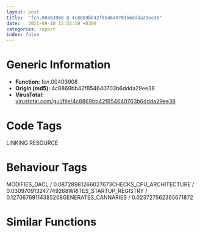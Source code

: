 ```yaml
---
layout: post
title:  "fcn.00403908 @ 4c8869bb42f854640703b6ddda29ee38"
date:   2021-09-10 15:52:19 +0300
categories: report
index: false
---
```


# Generic Information
- **Function:** fcn.00403908
- **Origin (md5):** 4c8869bb42f854640703b6ddda29ee38
- **VirusTotal:** [virustotal.com/gui/file/4c8869bb42f854640703b6ddda29ee38][virustotal_ref]

# Code Tags
<span class="tag" id="LINKING">LINKING</span>
<span class="tag" id="RESOURCE">RESOURCE</span>


# Behaviour Tags
<span class="bhv-tag" id="MODIFIES_DACL">MODIFIES_DACL / 0.08728981266027673</span><span class="bhv-tag" id="CHECKS_CPU_ARCHITECTURE">CHECKS_CPU_ARCHITECTURE / 0.030970913247749268</span><span class="bhv-tag" id="WRITES_STARTUP_REGISTRY">WRITES_STARTUP_REGISTRY / 0.12706769114385208</span><span class="bhv-tag" id="GENERATES_CANNARIES">GENERATES_CANNARIES / 0.023727562365671872</span>

# Similar Functions
<script type="text/javascript" src="https://www.gstatic.com/charts/loader.js"></script>
<script type="text/javascript">

    google.charts.load('current', {'packages':['corechart']});
    google.charts.setOnLoadCallback(drawChart);

    function drawChart() {
    var data = new google.visualization.DataTable();
        data.addColumn('number', 'X');
        data.addColumn('number', 'Y');
        data.addColumn({type: 'string', role: 'tooltip', 'p': {'html': true}});
        data.addColumn({'type': 'string', 'role': 'style'});
        
        data.addRows([
    [14.66577434539795, -355.60467529296875, '<b><a href="/report/fcn.00403908@4c8869bb42f854640703b6ddda29ee38">fcn.00403908</a><br>@4c8869bb42f854640703b6ddda29ee38</b><br>push ebp<br>mov ebp, esp<br>sub esp, 0x4c<br>push ebx<br>push esi<br>push edi<br>push 0<br>mov dword[ebp-8], edx<br>mov dword[ebp-0xc], ecx<br>call dword[sym.imp.KERNEL32.dll_GetModuleHandleW]<br>movzx ecx, word[0x422730]<br>mov esi, dword[sym.imp.KERNEL32.dll_FindResourceExA]<br>push ecx<br>push dword[ebp-8]<br>mov dword[ebp-4], eax<br>push dword[ebp-0xc]<br>push eax<br>call esi<br>mov ebx, eax<br>mov edi, 0x409<br>test ebx, ebx<br>jne 0x403956<br>push edi<br>push dword[ebp-8]<br>push dword[ebp-0xc]<br>push dword[ebp-4]<br>call esi<br>mov ebx, eax<br>test ebx, ebx<br>je 0x403980<br>mov esi, dword[ebp+8]<br>test esi, esi<br>je 0x403969<br>push ebx<br>push dword[ebp-4]<br>call dword[sym.imp.KERNEL32.dll_SizeofResource]<br>mov dword[esi], eax<br>push ebx<br>push dword[ebp-4]<br>call dword[sym.imp.KERNEL32.dll_LoadResource]<br>test eax, eax<br>je 0x403980<br>push eax<br>call dword[sym.imp.KERNEL32.dll_LockResource]<br>jmp 0x4039ea<br>cmp dword[0x422734], 0<br>jne 0x4039e8<br>mov esi, dword[sym.imp.KERNEL32.dll_GetProcAddress]<br>push str.SetProcessPreferredUILanguages<br>push dword[0x42275c]<br>mov dword[0x422734], 1<br>call esi<br>push 0<br>mov ebx, eax<br>movzx eax, word[0x422730]<br>push edi<br>push 0<br>push eax<br>lea eax, [ebp-0x4c]<br>push str._04X_c_04X_c<br>push eax<br>call dword[sym.imp.USER32.dll_wsprintfW]<br>add esp, 0x18<br>test ebx, ebx<br>jne 0x4039de<br>push str.SetThreadPreferredUILanguages<br>push dword[0x42275c]<br>call esi<br>mov ebx, eax<br>test ebx, ebx<br>je 0x4039e8<br>push 0<br>lea eax, [ebp-0x4c]<br>push eax<br>push 4<br>call ebx<br>xor eax, eax<br>pop edi<br>pop esi<br>pop ebx<br>leave <br>ret 4<br><eoc> ', 'point { fill-color: #e0440e; }'],
[-314.4486389160156, -281.5939636230469, '<b><a href="/report/fcn.005a2f99@c60344b51fa39a329b92557d24ff7670">fcn.005a2f99</a><br>@c60344b51fa39a329b92557d24ff7670</b><br>mov edi, edi<br>push ebp<br>mov ebp, esp<br>sub esp, 0x44<br>push ebx<br>mov eax, 0x400000<br>push esi<br>mov esi, dword[ebp+8]<br>mov edx, dword[esi+8]<br>mov ecx, dword[esi+4]<br>mov ebx, dword[esi+0xc]<br>add edx, eax<br>push edi<br>mov edi, dword[esi+0x14]<br>add edi, eax<br>add ecx, eax<br>mov dword[ebp-0x18], edx<br>mov edx, dword[esi+0x10]<br>add ebx, eax<br>add edx, eax<br>mov eax, dword[esi+0x1c]<br>mov dword[ebp-4], eax<br>mov eax, dword[ebp+0xc]<br>mov dword[ebp-0x38], ecx<br>xor ecx, ecx<br>mov dword[ebp-0xc], edi<br>mov dword[ebp-0x3c], eax<br>xor eax, eax<br>test dword[esi], 1<br>lea edi, [ebp-0x30]<br>mov dword[ebp-0x44], 0x24<br>mov dword[ebp-0x40], esi<br>mov dword[ebp-0x34], ecx<br>stosd dword<br>mov dword[ebp-0x2c], ecx<br>mov dword[ebp-0x28], ecx<br>mov dword[ebp-0x24], ecx<br>jne 0x5a301f<br>lea eax, [ebp-0x44]<br>mov dword[ebp+0xc], eax<br>lea eax, [ebp+0xc]<br>push eax<br>push 1<br>push ecx<br>push 0xc06d0057<br>call dword[sym.imp.KERNEL32.dll_RaiseException]<br>mov eax, dword[ebp-0x18]<br>mov edi, dword[eax]<br>mov eax, dword[ebp+0xc]<br>sub eax, ebx<br>sar eax, 2<br>shl eax, 2<br>add edx, eax<br>mov edx, dword[edx]<br>mov dword[ebp+8], eax<br>mov eax, edx<br>shr eax, 0x1f<br>not eax<br>and eax, 1<br>mov dword[ebp-0x34], eax<br>lea eax, [edx+0x400002]<br>jne 0x5a304e<br>movzx eax, dx<br>mov dword[ebp-0x30], eax<br>mov eax, dword[0x61071c]<br>xor ebx, ebx<br>cmp eax, ecx<br>je 0x5a306d<br>lea edx, [ebp-0x44]<br>push edx<br>push ecx<br>call eax<br>mov ebx, eax<br>test ebx, ebx<br>jne 0x5a31b2<br>test edi, edi<br>jne 0x5a3117<br>mov eax, dword[0x61071c]<br>test eax, eax<br>je 0x5a308c<br>lea ecx, [ebp-0x44]<br>push ecx<br>push 1<br>call eax<br>mov edi, eax<br>test edi, edi<br>jne 0x5a30dc<br>push dword[ebp-0x38]<br>call dword[sym.imp.KERNEL32.dll_LoadLibraryA]<br>mov edi, eax<br>test edi, edi<br>jne 0x5a30dc<br>call dword[sym.imp.KERNEL32.dll_GetLastError]<br>mov dword[ebp-0x24], eax<br>mov eax, dword[0x610718]<br>test eax, eax<br>je 0x5a30bb<br>lea ecx, [ebp-0x44]<br>push ecx<br>push 3<br>call eax<br>mov edi, eax<br>test edi, edi<br>jne 0x5a30dc<br>lea eax, [ebp-0x44]<br>mov dword[ebp+0xc], eax<br>lea eax, [ebp+0xc]<br>push eax<br>push 1<br>push 0<br>push 0xc06d007e<br>call dword[sym.imp.KERNEL32.dll_RaiseException]<br>push edi<br>push dword[ebp-0x18]<br>call dword[sym.imp.KERNEL32.dll_InterlockedExchange]<br>cmp eax, edi<br>je 0x5a3110<br>cmp dword[esi+0x18], 0<br>je 0x5a3117<br>push 8<br>push 0x40<br>call dword[sym.imp.KERNEL32.dll_LocalAlloc]<br>test eax, eax<br>je 0x5a3117<br>mov dword[eax+4], esi<br>mov ecx, dword[0x610714]<br>mov dword[eax], ecx<br>mov dword[0x610714], eax<br>jmp 0x5a3117<br>push edi<br>call dword[sym.imp.KERNEL32.dll_FreeLibrary]<br>mov eax, dword[0x61071c]<br>mov dword[ebp-0x2c], edi<br>test eax, eax<br>je 0x5a312d<br>lea ecx, [ebp-0x44]<br>push ecx<br>push 2<br>call eax<br>mov ebx, eax<br>test ebx, ebx<br>jne 0x5a31ad<br>cmp dword[esi+0x14], ebx<br>je 0x5a3162<br>cmp dword[esi+0x1c], ebx<br>je 0x5a3162<br>mov eax, dword[edi+0x3c]<br>add eax, edi<br>cmp dword[eax], 0x4550<br>jne 0x5a3162<br>mov ecx, dword[ebp-4]<br>cmp dword[eax+8], ecx<br>jne 0x5a3162<br>cmp edi, dword[eax+0x34]<br>jne 0x5a3162<br>mov eax, dword[ebp-0xc]<br>mov ecx, dword[ebp+8]<br>mov ebx, dword[ecx+eax]<br>test ebx, ebx<br>jne 0x5a31ad<br>push dword[ebp-0x30]<br>push edi<br>call dword[sym.imp.KERNEL32.dll_GetProcAddress]<br>mov ebx, eax<br>test ebx, ebx<br>jne 0x5a31ad<br>call dword[sym.imp.KERNEL32.dll_GetLastError]<br>mov dword[ebp-0x24], eax<br>mov eax, dword[0x610718]<br>test eax, eax<br>je 0x5a318e<br>lea ecx, [ebp-0x44]<br>push ecx<br>push 4<br>call eax<br>mov ebx, eax<br>test ebx, ebx<br>jne 0x5a31ad<br>lea eax, [ebp-0x44]<br>mov dword[ebp+8], eax<br>lea eax, [ebp+8]<br>push eax<br>push 1<br>push ebx<br>push 0xc06d007f<br>call dword[sym.imp.KERNEL32.dll_RaiseException]<br>mov eax, dword[ebp+0xc]<br>mov dword[eax], ebx<br>mov eax, dword[0x61071c]<br>test eax, eax<br>je 0x5a31cd<br>and dword[ebp-0x24], 0<br>lea ecx, [ebp-0x44]<br>push ecx<br>push 5<br>mov dword[ebp-0x2c], edi<br>mov dword[ebp-0x28], ebx<br>call eax<br>mov eax, ebx<br>pop edi<br>pop esi<br>pop ebx<br>leave <br>ret 8<br><eoc> ', 'null'],
[-250.021484375, 306.04766845703125, '<b><a href="/report/fcn.1004cc81@481b545f5c18f2fce1caac67ddc419e8">fcn.1004cc81</a><br>@481b545f5c18f2fce1caac67ddc419e8</b><br>mov edi, edi<br>push ebp<br>mov ebp, esp<br>sub esp, 0x44<br>push ebx<br>mov eax, 0x10000000<br>push esi<br>mov esi, dword[ebp+8]<br>mov edx, dword[esi+8]<br>mov ecx, dword[esi+4]<br>mov ebx, dword[esi+0xc]<br>add edx, eax<br>push edi<br>mov edi, dword[esi+0x14]<br>add edi, eax<br>add ecx, eax<br>mov dword[ebp-0x18], edx<br>mov edx, dword[esi+0x10]<br>add ebx, eax<br>add edx, eax<br>mov eax, dword[esi+0x1c]<br>mov dword[ebp-4], eax<br>mov eax, dword[ebp+0xc]<br>mov dword[ebp-0x38], ecx<br>xor ecx, ecx<br>mov dword[ebp-0xc], edi<br>mov dword[ebp-0x3c], eax<br>xor eax, eax<br>test dword[esi], 1<br>lea edi, [ebp-0x30]<br>mov dword[ebp-0x44], 0x24<br>mov dword[ebp-0x40], esi<br>mov dword[ebp-0x34], ecx<br>stosd dword<br>mov dword[ebp-0x2c], ecx<br>mov dword[ebp-0x28], ecx<br>mov dword[ebp-0x24], ecx<br>jne 0x1004cd07<br>lea eax, [ebp-0x44]<br>mov dword[ebp+0xc], eax<br>lea eax, [ebp+0xc]<br>push eax<br>push 1<br>push ecx<br>push 0xc06d0057<br>call dword[sym.imp.KERNEL32.dll_RaiseException]<br>mov eax, dword[ebp-0x18]<br>mov edi, dword[eax]<br>mov eax, dword[ebp+0xc]<br>sub eax, ebx<br>sar eax, 2<br>shl eax, 2<br>add edx, eax<br>mov edx, dword[edx]<br>mov dword[ebp+8], eax<br>mov eax, edx<br>shr eax, 0x1f<br>not eax<br>and eax, 1<br>mov dword[ebp-0x34], eax<br>lea eax, [edx+0x10000002]<br>jne 0x1004cd36<br>movzx eax, dx<br>mov dword[ebp-0x30], eax<br>mov eax, dword[0x10066094]<br>xor ebx, ebx<br>cmp eax, ecx<br>je 0x1004cd55<br>lea edx, [ebp-0x44]<br>push edx<br>push ecx<br>call eax<br>mov ebx, eax<br>test ebx, ebx<br>jne 0x1004ce9a<br>test edi, edi<br>jne 0x1004cdff<br>mov eax, dword[0x10066094]<br>test eax, eax<br>je 0x1004cd74<br>lea ecx, [ebp-0x44]<br>push ecx<br>push 1<br>call eax<br>mov edi, eax<br>test edi, edi<br>jne 0x1004cdc4<br>push dword[ebp-0x38]<br>call dword[sym.imp.KERNEL32.dll_LoadLibraryA]<br>mov edi, eax<br>test edi, edi<br>jne 0x1004cdc4<br>call dword[sym.imp.KERNEL32.dll_GetLastError]<br>mov dword[ebp-0x24], eax<br>mov eax, dword[0x10066090]<br>test eax, eax<br>je 0x1004cda3<br>lea ecx, [ebp-0x44]<br>push ecx<br>push 3<br>call eax<br>mov edi, eax<br>test edi, edi<br>jne 0x1004cdc4<br>lea eax, [ebp-0x44]<br>mov dword[ebp+0xc], eax<br>lea eax, [ebp+0xc]<br>push eax<br>push 1<br>push 0<br>push 0xc06d007e<br>call dword[sym.imp.KERNEL32.dll_RaiseException]<br>push edi<br>push dword[ebp-0x18]<br>call dword[sym.imp.KERNEL32.dll_InterlockedExchange]<br>cmp eax, edi<br>je 0x1004cdf8<br>cmp dword[esi+0x18], 0<br>je 0x1004cdff<br>push 8<br>push 0x40<br>call dword[sym.imp.KERNEL32.dll_LocalAlloc]<br>test eax, eax<br>je 0x1004cdff<br>mov dword[eax+4], esi<br>mov ecx, dword[0x1006608c]<br>mov dword[eax], ecx<br>mov dword[0x1006608c], eax<br>jmp 0x1004cdff<br>push edi<br>call dword[sym.imp.KERNEL32.dll_FreeLibrary]<br>mov eax, dword[0x10066094]<br>test eax, eax<br>mov dword[ebp-0x2c], edi<br>je 0x1004ce15<br>lea ecx, [ebp-0x44]<br>push ecx<br>push 2<br>call eax<br>mov ebx, eax<br>test ebx, ebx<br>jne 0x1004ce95<br>cmp dword[esi+0x14], ebx<br>je 0x1004ce4a<br>cmp dword[esi+0x1c], ebx<br>je 0x1004ce4a<br>mov eax, dword[edi+0x3c]<br>add eax, edi<br>cmp dword[eax], 0x4550<br>jne 0x1004ce4a<br>mov ecx, dword[ebp-4]<br>cmp dword[eax+8], ecx<br>jne 0x1004ce4a<br>cmp edi, dword[eax+0x34]<br>jne 0x1004ce4a<br>mov eax, dword[ebp-0xc]<br>mov ecx, dword[ebp+8]<br>mov ebx, dword[ecx+eax]<br>test ebx, ebx<br>jne 0x1004ce95<br>push dword[ebp-0x30]<br>push edi<br>call dword[sym.imp.KERNEL32.dll_GetProcAddress]<br>mov ebx, eax<br>test ebx, ebx<br>jne 0x1004ce95<br>call dword[sym.imp.KERNEL32.dll_GetLastError]<br>mov dword[ebp-0x24], eax<br>mov eax, dword[0x10066090]<br>test eax, eax<br>je 0x1004ce76<br>lea ecx, [ebp-0x44]<br>push ecx<br>push 4<br>call eax<br>mov ebx, eax<br>test ebx, ebx<br>jne 0x1004ce95<br>lea eax, [ebp-0x44]<br>mov dword[ebp+8], eax<br>lea eax, [ebp+8]<br>push eax<br>push 1<br>push ebx<br>push 0xc06d007f<br>call dword[sym.imp.KERNEL32.dll_RaiseException]<br>mov eax, dword[ebp+0xc]<br>mov dword[eax], ebx<br>mov eax, dword[0x10066094]<br>test eax, eax<br>je 0x1004ceb5<br>and dword[ebp-0x24], 0<br>lea ecx, [ebp-0x44]<br>push ecx<br>push 5<br>mov dword[ebp-0x2c], edi<br>mov dword[ebp-0x28], ebx<br>call eax<br>mov eax, ebx<br>pop edi<br>pop esi<br>pop ebx<br>leave <br>ret 8<br><eoc> ', 'null'],
[252.697509765625, 143.33203125, '<b><a href="/report/fcn.0044f1bb@7b00dd8f2abf54a73bfb09681334ff78">fcn.0044f1bb</a><br>@7b00dd8f2abf54a73bfb09681334ff78</b><br>mov edi, edi<br>push ebp<br>mov ebp, esp<br>sub esp, 0x44<br>push ebx<br>mov eax, 0x400000<br>push esi<br>mov esi, dword[ebp+8]<br>mov edx, dword[esi+8]<br>mov ecx, dword[esi+4]<br>mov ebx, dword[esi+0xc]<br>add edx, eax<br>push edi<br>mov edi, dword[esi+0x14]<br>add edi, eax<br>add ecx, eax<br>mov dword[ebp-0x18], edx<br>mov edx, dword[esi+0x10]<br>add ebx, eax<br>add edx, eax<br>mov eax, dword[esi+0x1c]<br>mov dword[ebp-4], eax<br>mov eax, dword[ebp+0xc]<br>mov dword[ebp-0x38], ecx<br>xor ecx, ecx<br>mov dword[ebp-0xc], edi<br>mov dword[ebp-0x3c], eax<br>xor eax, eax<br>test dword[esi], 1<br>lea edi, [ebp-0x30]<br>mov dword[ebp-0x44], 0x24<br>mov dword[ebp-0x40], esi<br>mov dword[ebp-0x34], ecx<br>stosd dword<br>mov dword[ebp-0x2c], ecx<br>mov dword[ebp-0x28], ecx<br>mov dword[ebp-0x24], ecx<br>jne 0x44f241<br>lea eax, [ebp-0x44]<br>mov dword[ebp+0xc], eax<br>lea eax, [ebp+0xc]<br>push eax<br>push 1<br>push ecx<br>push 0xc06d0057<br>call dword[sym.imp.KERNEL32.dll_RaiseException]<br>mov eax, dword[ebp-0x18]<br>mov edi, dword[eax]<br>mov eax, dword[ebp+0xc]<br>sub eax, ebx<br>sar eax, 2<br>shl eax, 2<br>add edx, eax<br>mov edx, dword[edx]<br>mov dword[ebp+8], eax<br>mov eax, edx<br>shr eax, 0x1f<br>not eax<br>and eax, 1<br>mov dword[ebp-0x34], eax<br>lea eax, [edx+0x400002]<br>jne 0x44f270<br>movzx eax, dx<br>mov dword[ebp-0x30], eax<br>mov eax, dword[0x46b538]<br>xor ebx, ebx<br>cmp eax, ecx<br>je 0x44f28f<br>lea edx, [ebp-0x44]<br>push edx<br>push ecx<br>call eax<br>mov ebx, eax<br>test ebx, ebx<br>jne 0x44f3d4<br>test edi, edi<br>jne 0x44f339<br>mov eax, dword[0x46b538]<br>test eax, eax<br>je 0x44f2ae<br>lea ecx, [ebp-0x44]<br>push ecx<br>push 1<br>call eax<br>mov edi, eax<br>test edi, edi<br>jne 0x44f2fe<br>push dword[ebp-0x38]<br>call dword[sym.imp.KERNEL32.dll_LoadLibraryA]<br>mov edi, eax<br>test edi, edi<br>jne 0x44f2fe<br>call dword[sym.imp.KERNEL32.dll_GetLastError]<br>mov dword[ebp-0x24], eax<br>mov eax, dword[0x46b534]<br>test eax, eax<br>je 0x44f2dd<br>lea ecx, [ebp-0x44]<br>push ecx<br>push 3<br>call eax<br>mov edi, eax<br>test edi, edi<br>jne 0x44f2fe<br>lea eax, [ebp-0x44]<br>mov dword[ebp+0xc], eax<br>lea eax, [ebp+0xc]<br>push eax<br>push 1<br>push 0<br>push 0xc06d007e<br>call dword[sym.imp.KERNEL32.dll_RaiseException]<br>push edi<br>push dword[ebp-0x18]<br>call dword[sym.imp.KERNEL32.dll_InterlockedExchange]<br>cmp eax, edi<br>je 0x44f332<br>cmp dword[esi+0x18], 0<br>je 0x44f339<br>push 8<br>push 0x40<br>call dword[sym.imp.KERNEL32.dll_LocalAlloc]<br>test eax, eax<br>je 0x44f339<br>mov dword[eax+4], esi<br>mov ecx, dword[0x46b530]<br>mov dword[eax], ecx<br>mov dword[0x46b530], eax<br>jmp 0x44f339<br>push edi<br>call dword[sym.imp.KERNEL32.dll_FreeLibrary]<br>mov eax, dword[0x46b538]<br>test eax, eax<br>mov dword[ebp-0x2c], edi<br>je 0x44f34f<br>lea ecx, [ebp-0x44]<br>push ecx<br>push 2<br>call eax<br>mov ebx, eax<br>test ebx, ebx<br>jne 0x44f3cf<br>cmp dword[esi+0x14], ebx<br>je 0x44f384<br>cmp dword[esi+0x1c], ebx<br>je 0x44f384<br>mov eax, dword[edi+0x3c]<br>add eax, edi<br>cmp dword[eax], 0x4550<br>jne 0x44f384<br>mov ecx, dword[ebp-4]<br>cmp dword[eax+8], ecx<br>jne 0x44f384<br>cmp edi, dword[eax+0x34]<br>jne 0x44f384<br>mov eax, dword[ebp-0xc]<br>mov ecx, dword[ebp+8]<br>mov ebx, dword[ecx+eax]<br>test ebx, ebx<br>jne 0x44f3cf<br>push dword[ebp-0x30]<br>push edi<br>call dword[sym.imp.KERNEL32.dll_GetProcAddress]<br>mov ebx, eax<br>test ebx, ebx<br>jne 0x44f3cf<br>call dword[sym.imp.KERNEL32.dll_GetLastError]<br>mov dword[ebp-0x24], eax<br>mov eax, dword[0x46b534]<br>test eax, eax<br>je 0x44f3b0<br>lea ecx, [ebp-0x44]<br>push ecx<br>push 4<br>call eax<br>mov ebx, eax<br>test ebx, ebx<br>jne 0x44f3cf<br>lea eax, [ebp-0x44]<br>mov dword[ebp+8], eax<br>lea eax, [ebp+8]<br>push eax<br>push 1<br>push ebx<br>push 0xc06d007f<br>call dword[sym.imp.KERNEL32.dll_RaiseException]<br>mov eax, dword[ebp+0xc]<br>mov dword[eax], ebx<br>mov eax, dword[0x46b538]<br>test eax, eax<br>je 0x44f3ef<br>and dword[ebp-0x24], 0<br>lea ecx, [ebp-0x44]<br>push ecx<br>push 5<br>mov dword[ebp-0x2c], edi<br>mov dword[ebp-0x28], ebx<br>call eax<br>mov eax, ebx<br>pop edi<br>pop esi<br>pop ebx<br>leave <br>ret 8<br><eoc> ', 'null'],
[304.517333984375, -182.86904907226562, '<b><a href="/report/fcn.783a4006@ebea46c6b17785efc2ebcb24ad99656c">fcn.783a4006</a><br>@ebea46c6b17785efc2ebcb24ad99656c</b><br>push ebp<br>mov ebp, esp<br>sub esp, 0x44<br>push ebx<br>mov eax, sym.MFC80D.DLL_Ordinal_2203<br>push esi<br>mov esi, dword[ebp+8]<br>mov edx, dword[esi+8]<br>mov ecx, dword[esi+4]<br>mov ebx, dword[esi+0xc]<br>add edx, eax<br>push edi<br>mov edi, dword[esi+0x14]<br>add edi, eax<br>add ecx, eax<br>mov dword[ebp-0x18], edx<br>mov edx, dword[esi+0x10]<br>add ebx, eax<br>add edx, eax<br>mov eax, dword[esi+0x1c]<br>mov dword[ebp-4], eax<br>mov eax, dword[ebp+0xc]<br>mov dword[ebp-0x38], ecx<br>xor ecx, ecx<br>mov dword[ebp-0xc], edi<br>mov dword[ebp-0x3c], eax<br>xor eax, eax<br>test dword[esi], 1<br>lea edi, [ebp-0x30]<br>mov dword[ebp-0x44], 0x24<br>mov dword[ebp-0x40], esi<br>mov dword[ebp-0x34], ecx<br>stosd dword<br>mov dword[ebp-0x2c], ecx<br>mov dword[ebp-0x28], ecx<br>mov dword[ebp-0x24], ecx<br>jne 0x783a408a<br>lea eax, [ebp-0x44]<br>mov dword[ebp+0xc], eax<br>lea eax, [ebp+0xc]<br>push eax<br>push 1<br>push ecx<br>push 0xc06d0057<br>call dword[sym.imp.KERNEL32.dll_RaiseException]<br>mov eax, dword[ebp-0x18]<br>mov edi, dword[eax]<br>mov eax, dword[ebp+0xc]<br>sub eax, ebx<br>sar eax, 2<br>shl eax, 2<br>add edx, eax<br>mov edx, dword[edx]<br>mov dword[ebp+8], eax<br>mov eax, edx<br>shr eax, 0x1f<br>not eax<br>and eax, 1<br>mov dword[ebp-0x34], eax<br>lea eax, [edx+0x781d0002]<br>jne 0x783a40b9<br>movzx eax, dx<br>mov dword[ebp-0x30], eax<br>mov eax, dword[0x783ebd44]<br>xor ebx, ebx<br>cmp eax, ecx<br>je 0x783a40d8<br>lea edx, [ebp-0x44]<br>push edx<br>push ecx<br>call eax<br>mov ebx, eax<br>test ebx, ebx<br>jne 0x783a421d<br>test edi, edi<br>jne 0x783a4182<br>mov eax, dword[0x783ebd44]<br>test eax, eax<br>je 0x783a40f7<br>lea ecx, [ebp-0x44]<br>push ecx<br>push 1<br>call eax<br>mov edi, eax<br>test edi, edi<br>jne 0x783a4147<br>push dword[ebp-0x38]<br>call dword[sym.imp.KERNEL32.dll_LoadLibraryA]<br>mov edi, eax<br>test edi, edi<br>jne 0x783a4147<br>call dword[sym.imp.KERNEL32.dll_GetLastError]<br>mov dword[ebp-0x24], eax<br>mov eax, dword[0x783e90a8]<br>test eax, eax<br>je 0x783a4126<br>lea ecx, [ebp-0x44]<br>push ecx<br>push 3<br>call eax<br>mov edi, eax<br>test edi, edi<br>jne 0x783a4147<br>lea eax, [ebp-0x44]<br>mov dword[ebp+0xc], eax<br>lea eax, [ebp+0xc]<br>push eax<br>push 1<br>push 0<br>push 0xc06d007e<br>call dword[sym.imp.KERNEL32.dll_RaiseException]<br>push edi<br>push dword[ebp-0x18]<br>call dword[sym.imp.KERNEL32.dll_InterlockedExchange]<br>cmp eax, edi<br>je 0x783a417b<br>cmp dword[esi+0x18], 0<br>je 0x783a4182<br>push 8<br>push 0x40<br>call dword[sym.imp.KERNEL32.dll_LocalAlloc]<br>test eax, eax<br>je 0x783a4182<br>mov dword[eax+4], esi<br>mov ecx, dword[0x783ebd40]<br>mov dword[eax], ecx<br>mov dword[0x783ebd40], eax<br>jmp 0x783a4182<br>push edi<br>call dword[sym.imp.KERNEL32.dll_FreeLibrary]<br>mov eax, dword[0x783ebd44]<br>test eax, eax<br>mov dword[ebp-0x2c], edi<br>je 0x783a4198<br>lea ecx, [ebp-0x44]<br>push ecx<br>push 2<br>call eax<br>mov ebx, eax<br>test ebx, ebx<br>jne 0x783a4218<br>cmp dword[esi+0x14], ebx<br>je 0x783a41cd<br>cmp dword[esi+0x1c], ebx<br>je 0x783a41cd<br>mov eax, dword[edi+0x3c]<br>add eax, edi<br>cmp dword[eax], 0x4550<br>jne 0x783a41cd<br>mov ecx, dword[ebp-4]<br>cmp dword[eax+8], ecx<br>jne 0x783a41cd<br>cmp edi, dword[eax+0x34]<br>jne 0x783a41cd<br>mov eax, dword[ebp-0xc]<br>mov ecx, dword[ebp+8]<br>mov ebx, dword[ecx+eax]<br>test ebx, ebx<br>jne 0x783a4218<br>push dword[ebp-0x30]<br>push edi<br>call dword[sym.imp.KERNEL32.dll_GetProcAddress]<br>mov ebx, eax<br>test ebx, ebx<br>jne 0x783a4218<br>call dword[sym.imp.KERNEL32.dll_GetLastError]<br>mov dword[ebp-0x24], eax<br>mov eax, dword[0x783e90a8]<br>test eax, eax<br>je 0x783a41f9<br>lea ecx, [ebp-0x44]<br>push ecx<br>push 4<br>call eax<br>mov ebx, eax<br>test ebx, ebx<br>jne 0x783a4218<br>lea eax, [ebp-0x44]<br>mov dword[ebp+8], eax<br>lea eax, [ebp+8]<br>push eax<br>push 1<br>push ebx<br>push 0xc06d007f<br>call dword[sym.imp.KERNEL32.dll_RaiseException]<br>mov eax, dword[ebp+0xc]<br>mov dword[eax], ebx<br>mov eax, dword[0x783ebd44]<br>test eax, eax<br>je 0x783a4238<br>and dword[ebp-0x24], 0<br>lea ecx, [ebp-0x44]<br>push ecx<br>push 5<br>mov dword[ebp-0x2c], edi<br>mov dword[ebp-0x28], ebx<br>call eax<br>mov eax, ebx<br>pop edi<br>pop esi<br>pop ebx<br>leave <br>ret 8<br><eoc> ', 'null'],
[-63.69866180419922, -0.3497444987297058, '<b><a href="/report/fcn.00401339@1123b7aa5760238fe93045e585b8234c">fcn.00401339</a><br>@1123b7aa5760238fe93045e585b8234c</b><br>push ebp<br>mov ebp, esp<br>sub esp, 0x28<br>push edi<br>push str.kernel32.dll<br>call dword[sym.imp.KERNEL32.dll_GetModuleHandleA]<br>mov edi, eax<br>test edi, edi<br>je 0x4013ef<br>push ebx<br>push esi<br>mov esi, dword[sym.imp.KERNEL32.dll_GetProcAddress]<br>push str.OpenThread<br>push edi<br>call esi<br>push str.Thread32First<br>push edi<br>mov dword[ebp-4], eax<br>call esi<br>push str.Thread32Next<br>push edi<br>mov ebx, eax<br>call esi<br>push str.CreateToolhelp32Snapshot<br>push edi<br>mov dword[ebp-8], eax<br>call esi<br>xor ecx, ecx<br>cmp dword[ebp-4], ecx<br>je 0x4013ed<br>cmp ebx, ecx<br>je 0x4013ed<br>cmp dword[ebp-8], ecx<br>je 0x4013ed<br>cmp eax, ecx<br>je 0x4013ed<br>push ecx<br>push 4<br>call eax<br>mov esi, eax<br>call dword[sym.imp.KERNEL32.dll_GetCurrentProcessId]<br>mov edi, eax<br>call dword[sym.imp.KERNEL32.dll_GetCurrentThreadId]<br>mov dword[ebp-0xc], eax<br>lea eax, [ebp-0x28]<br>push eax<br>push esi<br>mov dword[ebp-0x28], 0x1c<br>call ebx<br>jmp 0x4013e9<br>cmp dword[ebp-0x1c], edi<br>jne 0x4013e1<br>mov eax, dword[ebp-0x20]<br>cmp eax, dword[ebp-0xc]<br>je 0x4013e1<br>push eax<br>push 0<br>push 2<br>call dword[ebp-4]<br>test eax, eax<br>je 0x4013e1<br>push eax<br>call dword[sym.imp.KERNEL32.dll_SuspendThread]<br>lea eax, [ebp-0x28]<br>push eax<br>push esi<br>call dword[ebp-8]<br>test eax, eax<br>jne 0x4013c1<br>pop esi<br>pop ebx<br>pop edi<br>leave <br>ret <br><eoc> ', 'null'],
[66.44852447509766, 416.2320251464844, '<b><a href="/report/fcn.0042174e@59aef7c08025d70f84c85db2092fc99e">fcn.0042174e</a><br>@59aef7c08025d70f84c85db2092fc99e</b><br>push ebp<br>mov ebp, esp<br>sub esp, 0x3c<br>mov eax, dword[0x433138]<br>push ebx<br>push esi<br>push edi<br>mov edi, dword[sym.imp.KERNEL32.dll_GetModuleHandleA]<br>xor ebx, ebx<br>push str.kernel32.dll<br>mov dword[ebp-4], eax<br>mov dword[ebp-0x18], ebx<br>xor esi, esi<br>call edi<br>push str.GetUserDefaultUILanguage<br>push eax<br>mov dword[ebp-0x20], eax<br>call dword[sym.imp.KERNEL32.dll_GetProcAddress]<br>cmp eax, ebx<br>je 0x4217f0<br>call eax<br>mov esi, dword[sym.imp.KERNEL32.dll_ConvertDefaultLocale]<br>mov ebx, 0x3ff<br>mov edi, 0xfc00<br>mov dword[ebp-0x18], eax<br>movzx eax, ax<br>mov ecx, eax<br>and ecx, ebx<br>movzx ecx, cx<br>and eax, edi<br>or eax, ecx<br>push eax<br>mov dword[ebp-0x1c], ecx<br>call esi<br>push dword[ebp-0x1c]<br>mov dword[ebp-0x3c], eax<br>call esi<br>push str.GetSystemDefaultUILanguage<br>push dword[ebp-0x20]<br>mov dword[ebp-0x38], eax<br>call dword[sym.imp.KERNEL32.dll_GetProcAddress]<br>call eax<br>mov dword[ebp-0x18], eax<br>movzx eax, ax<br>mov ecx, eax<br>and ecx, ebx<br>movzx ebx, cx<br>and eax, edi<br>or eax, ebx<br>push eax<br>call esi<br>push ebx<br>mov dword[ebp-0x34], eax<br>call esi<br>mov dword[ebp-0x30], eax<br>push 4<br>xor ebx, ebx<br>jmp 0x4218f2<br>call dword[sym.imp.KERNEL32.dll_GetVersion]<br>test eax, eax<br>jns 0x4218a0<br>lea eax, [ebp-0x1c]<br>push eax<br>push 0x20019<br>push ebx<br>push str.Control_PanelDesktopResourceLocale<br>push 0x80000001<br>mov dword[ebp-0x1c], ebx<br>call dword[sym.imp.ADVAPI32.dll_RegOpenKeyExA]<br>test eax, eax<br>jne 0x4218f3<br>lea eax, [ebp-0x20]<br>push eax<br>lea eax, [ebp-0x14]<br>push eax<br>lea eax, [ebp-0x24]<br>push eax<br>push ebx<br>push ebx<br>push dword[ebp-0x1c]<br>mov dword[ebp-0x20], 0x10<br>call dword[sym.imp.ADVAPI32.dll_RegQueryValueExA]<br>test eax, eax<br>jne 0x421895<br>cmp dword[ebp-0x24], 1<br>jne 0x421895<br>lea eax, [ebp-0x28]<br>push eax<br>lea eax, [ebp-0x14]<br>push 0x42798c<br>push eax<br>call fcn.0040d1d9<br>add esp, 0xc<br>cmp eax, 1<br>jne 0x421895<br>mov eax, dword[ebp-0x28]<br>mov esi, dword[sym.imp.KERNEL32.dll_ConvertDefaultLocale]<br>mov dword[ebp-0x18], eax<br>movzx eax, ax<br>mov ecx, eax<br>and ecx, 0x3ff<br>movzx edi, cx<br>and eax, 0xfc00<br>or eax, edi<br>push eax<br>call esi<br>push edi<br>mov dword[ebp-0x3c], eax<br>call esi<br>push 2<br>mov dword[ebp-0x38], eax<br>pop esi<br>push dword[ebp-0x1c]<br>call dword[sym.imp.ADVAPI32.dll_RegCloseKey]<br>jmp 0x4218f3<br>push str.ntdll.dll<br>call edi<br>cmp eax, ebx<br>je 0x4218f3<br>lea ecx, [ebp-0x18]<br>push ecx<br>push 0x421738<br>push 1<br>push 0x10<br>push eax<br>mov dword[ebp-0x18], ebx<br>call dword[sym.imp.KERNEL32.dll_EnumResourceLanguagesA]<br>cmp word[ebp-0x18], bx<br>je 0x4218f3<br>movzx eax, word[ebp-0x18]<br>mov esi, dword[sym.imp.KERNEL32.dll_ConvertDefaultLocale]<br>mov ecx, eax<br>and ecx, 0x3ff<br>movzx edi, cx<br>and eax, 0xfc00<br>or eax, edi<br>push eax<br>call esi<br>push edi<br>mov dword[ebp-0x3c], eax<br>call esi<br>mov dword[ebp-0x38], eax<br>push 2<br>pop esi<br>mov dword[ebp+esi*4-0x3c], 0x800<br>inc esi<br>xor edi, edi<br>cmp esi, ebx<br>jle 0x421919<br>push dword[ebp+edi*4-0x3c]<br>push dword[ebp+8]<br>call fcn.004216b9<br>cmp eax, ebx<br>pop ecx<br>pop ecx<br>jne 0x42191b<br>inc edi<br>cmp edi, esi<br>jl 0x421902<br>xor eax, eax<br>mov ecx, dword[ebp-4]<br>pop edi<br>pop esi<br>pop ebx<br>call fcn.0040d1cb<br>leave <br>ret 4<br><eoc> ', 'null'],
[-443.50689697265625, 33.87671661376953, '<b><a href="/report/fcn.00417e63@59aef7c08025d70f84c85db2092fc99e">fcn.00417e63</a><br>@59aef7c08025d70f84c85db2092fc99e</b><br>push ebp<br>mov ebp, esp<br>sub esp, 0x44<br>push ebx<br>mov eax, 0x400000<br>push esi<br>mov esi, dword[ebp+8]<br>mov edx, dword[esi+8]<br>mov ecx, dword[esi+4]<br>mov ebx, dword[esi+0xc]<br>add edx, eax<br>push edi<br>mov edi, dword[esi+0x14]<br>add edi, eax<br>add ecx, eax<br>mov dword[ebp-0x18], edx<br>mov edx, dword[esi+0x10]<br>add ebx, eax<br>add edx, eax<br>mov eax, dword[esi+0x1c]<br>mov dword[ebp-4], eax<br>mov eax, dword[ebp+0xc]<br>mov dword[ebp-0x38], ecx<br>xor ecx, ecx<br>mov dword[ebp-0xc], edi<br>mov dword[ebp-0x3c], eax<br>xor eax, eax<br>test dword[esi], 1<br>lea edi, [ebp-0x30]<br>mov dword[ebp-0x44], 0x24<br>mov dword[ebp-0x40], esi<br>mov dword[ebp-0x34], ecx<br>stosd dword<br>mov dword[ebp-0x2c], ecx<br>mov dword[ebp-0x28], ecx<br>mov dword[ebp-0x24], ecx<br>jne 0x417ee7<br>lea eax, [ebp-0x44]<br>mov dword[ebp+0xc], eax<br>lea eax, [ebp+0xc]<br>push eax<br>push 1<br>push ecx<br>push 0xc06d0057<br>call dword[sym.imp.KERNEL32.dll_RaiseException]<br>mov eax, dword[ebp-0x18]<br>mov edi, dword[eax]<br>mov eax, dword[ebp+0xc]<br>sub eax, ebx<br>sar eax, 2<br>shl eax, 2<br>add edx, eax<br>mov edx, dword[edx]<br>mov dword[ebp+8], eax<br>mov eax, edx<br>shr eax, 0x1f<br>not eax<br>and eax, 1<br>mov dword[ebp-0x34], eax<br>je 0x417f18<br>lea eax, [edx+0x400002]<br>mov dword[ebp-0x30], eax<br>jmp 0x417f21<br>and edx, 0xffff<br>mov dword[ebp-0x30], edx<br>mov eax, dword[0x436988]<br>xor ebx, ebx<br>cmp eax, ecx<br>je 0x417f3d<br>lea edx, [ebp-0x44]<br>push edx<br>push ecx<br>call eax<br>mov ebx, eax<br>test ebx, ebx<br>jne 0x418082<br>test edi, edi<br>jne 0x417fe7<br>mov eax, dword[0x436988]<br>test eax, eax<br>je 0x417f5c<br>lea ecx, [ebp-0x44]<br>push ecx<br>push 1<br>call eax<br>mov edi, eax<br>test edi, edi<br>jne 0x417fac<br>push dword[ebp-0x38]<br>call dword[sym.imp.KERNEL32.dll_LoadLibraryA]<br>mov edi, eax<br>test edi, edi<br>jne 0x417fac<br>call dword[sym.imp.KERNEL32.dll_GetLastError]<br>mov dword[ebp-0x24], eax<br>mov eax, dword[0x436984]<br>test eax, eax<br>je 0x417f8b<br>lea ecx, [ebp-0x44]<br>push ecx<br>push 3<br>call eax<br>mov edi, eax<br>test edi, edi<br>jne 0x417fac<br>lea eax, [ebp-0x44]<br>mov dword[ebp+0xc], eax<br>lea eax, [ebp+0xc]<br>push eax<br>push 1<br>push 0<br>push 0xc06d007e<br>call dword[sym.imp.KERNEL32.dll_RaiseException]<br>push edi<br>push dword[ebp-0x18]<br>call dword[sym.imp.KERNEL32.dll_InterlockedExchange]<br>cmp eax, edi<br>je 0x417fe0<br>cmp dword[esi+0x18], 0<br>je 0x417fe7<br>push 8<br>push 0x40<br>call dword[sym.imp.KERNEL32.dll_LocalAlloc]<br>test eax, eax<br>je 0x417fe7<br>mov dword[eax+4], esi<br>mov ecx, dword[0x436980]<br>mov dword[eax], ecx<br>mov dword[0x436980], eax<br>jmp 0x417fe7<br>push edi<br>call dword[sym.imp.KERNEL32.dll_FreeLibrary]<br>mov eax, dword[0x436988]<br>test eax, eax<br>mov dword[ebp-0x2c], edi<br>je 0x417ffd<br>lea ecx, [ebp-0x44]<br>push ecx<br>push 2<br>call eax<br>mov ebx, eax<br>test ebx, ebx<br>jne 0x41807d<br>cmp dword[esi+0x14], ebx<br>je 0x418032<br>cmp dword[esi+0x1c], ebx<br>je 0x418032<br>mov eax, dword[edi+0x3c]<br>add eax, edi<br>cmp dword[eax], 0x4550<br>jne 0x418032<br>mov ecx, dword[ebp-4]<br>cmp dword[eax+8], ecx<br>jne 0x418032<br>cmp edi, dword[eax+0x34]<br>jne 0x418032<br>mov eax, dword[ebp-0xc]<br>mov ecx, dword[ebp+8]<br>mov ebx, dword[ecx+eax]<br>test ebx, ebx<br>jne 0x41807d<br>push dword[ebp-0x30]<br>push edi<br>call dword[sym.imp.KERNEL32.dll_GetProcAddress]<br>mov ebx, eax<br>test ebx, ebx<br>jne 0x41807d<br>call dword[sym.imp.KERNEL32.dll_GetLastError]<br>mov dword[ebp-0x24], eax<br>mov eax, dword[0x436984]<br>test eax, eax<br>je 0x41805e<br>lea ecx, [ebp-0x44]<br>push ecx<br>push 4<br>call eax<br>mov ebx, eax<br>test ebx, ebx<br>jne 0x41807d<br>lea eax, [ebp-0x44]<br>mov dword[ebp+8], eax<br>lea eax, [ebp+8]<br>push eax<br>push 1<br>push ebx<br>push 0xc06d007f<br>call dword[sym.imp.KERNEL32.dll_RaiseException]<br>mov eax, dword[ebp+0xc]<br>mov dword[eax], ebx<br>mov eax, dword[0x436988]<br>test eax, eax<br>je 0x41809d<br>and dword[ebp-0x24], 0<br>lea ecx, [ebp-0x44]<br>push ecx<br>push 5<br>mov dword[ebp-0x2c], edi<br>mov dword[ebp-0x28], ebx<br>call eax<br>mov eax, ebx<br>pop edi<br>pop esi<br>pop ebx<br>leave <br>ret 8<br><eoc> ', 'null'],

        ]);

    var options = {
        title: 'Similarity Plot',
        legend: 'none',
        colors: ['#dedbd9', '#e6693e', '#ec8f6e', '#f3b49f', '#f6c7b6'],
        tooltip: {isHtml: true, trigger: 'both'},
        explorer: {
        actions: ["dragToZoom", "rightClickToReset"],
        },
        chartArea: {
        width: '80%',
        height: '80%'
        },
        width: '100%',
        height: '100%'
    };

    var chart = new google.visualization.ScatterChart(document.getElementById('chart_div'));

    chart.draw(data, options);
    }
    
</script>


<div id="chart_div" style="width: 100%px; height: 100%;"></div>

# Disassembled Code
{% highlight nasm %}

push ebp
mov ebp, esp
sub esp, 0x4c
push ebx
push esi
push edi
push 0
mov dword[ebp-8], edx
mov dword[ebp-0xc], ecx
call dword[sym.imp.KERNEL32.dll_GetModuleHandleW]
movzx ecx, word[0x422730]
mov esi, dword[sym.imp.KERNEL32.dll_FindResourceExA]
push ecx
push dword[ebp-8]
mov dword[ebp-4], eax
push dword[ebp-0xc]
push eax
call esi
mov ebx, eax
mov edi, 0x409
test ebx, ebx
jne 0x403956
push edi
push dword[ebp-8]
push dword[ebp-0xc]
push dword[ebp-4]
call esi
mov ebx, eax
test ebx, ebx
je 0x403980
mov esi, dword[ebp+8]
test esi, esi
je 0x403969
push ebx
push dword[ebp-4]
call dword[sym.imp.KERNEL32.dll_SizeofResource]
mov dword[esi], eax
push ebx
push dword[ebp-4]
call dword[sym.imp.KERNEL32.dll_LoadResource]
test eax, eax
je 0x403980
push eax
call dword[sym.imp.KERNEL32.dll_LockResource]
jmp 0x4039ea
cmp dword[0x422734], 0
jne 0x4039e8
mov esi, dword[sym.imp.KERNEL32.dll_GetProcAddress]
push str.SetProcessPreferredUILanguages
push dword[0x42275c]
mov dword[0x422734], 1
call esi
push 0
mov ebx, eax
movzx eax, word[0x422730]
push edi
push 0
push eax
lea eax, [ebp-0x4c]
push str._04X_c_04X_c
push eax
call dword[sym.imp.USER32.dll_wsprintfW]
add esp, 0x18
test ebx, ebx
jne 0x4039de
push str.SetThreadPreferredUILanguages
push dword[0x42275c]
call esi
mov ebx, eax
test ebx, ebx
je 0x4039e8
push 0
lea eax, [ebp-0x4c]
push eax
push 4
call ebx
xor eax, eax
pop edi
pop esi
pop ebx
leave
ret 4

{% endhighlight %}

[virustotal_ref]: https://www.virustotal.com/gui/file/4c8869bb42f854640703b6ddda29ee38